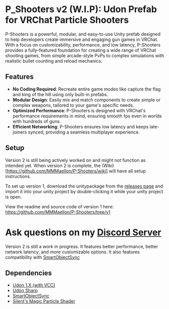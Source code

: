# P_Shooters v2 (W.I.P): Udon Prefab for VRChat Particle Shooters

P-Shooters is a powerful, modular, and easy-to-use Unity prefab designed to help developers create immersive and engaging gun games in VRChat. With a focus on customizability, performance, and low latency, P-Shooters provides a fully-featured foundation for creating a wide range of VRChat shooting games, from simple arcade-style PvPs to complex simulations with realistic bullet counting and reload mechanics.

## Features

* **No Coding Required**: Recreate entire game modes like capture the flag and king of the hill using only built-in prefabs.
* **Modular Design**: Easily mix and match components to create simple or complex weapons, tailored to your game's specific needs.
* **Optimized Performance**: P-Shooters is designed with VRChat's performance requirements in mind, ensuring smooth fps even in worlds with hundreds of guns.
* **Efficient Networking**: P-Shooters ensures low latency and keeps late-joiners synced, providing a seamless multiplayer experience.

## Setup

Version 2 is still being actively worked on and might not function as intended yet. When version 2 is complete, the (Wiki)[https://github.com/MMMaellon/P-Shooters/wiki] will have all setup instructions.

To set up version 1, download the unitypackage from the [releases page](https://github.com/MMMaellon/P-Shooters/releases/tag/1.6.2) and import it into your unity project by double-clicking it while your unity project is open.

View the readme and source code of version 1 here: <https://github.com/MMMaellon/P-Shooters/tree/v1>

# Ask questions on my [Discord Server](https://discord.gg/S5sDC4PnFp)

Version 2 is still a work in progress. It features better performance, better network latency, and more customizable options. It also features compatibility with [SmartObjectSync](https://github.com/MMMaellon/SmartObjectSync)

## Dependencies

 - [Udon 1.X (with VCC)](https://docs.vrchat.com/docs/getting-started-with-udon)
 - [Udon Sharp](https://udonsharp.docs.vrchat.com/setup)
 - [SmartObjectSync](https://github.com/MMMaellon/SmartObjectSync)
 - [Silent's Magic Particle Shader](https://gitlab.com/s-ilent/magic-particles.git)
